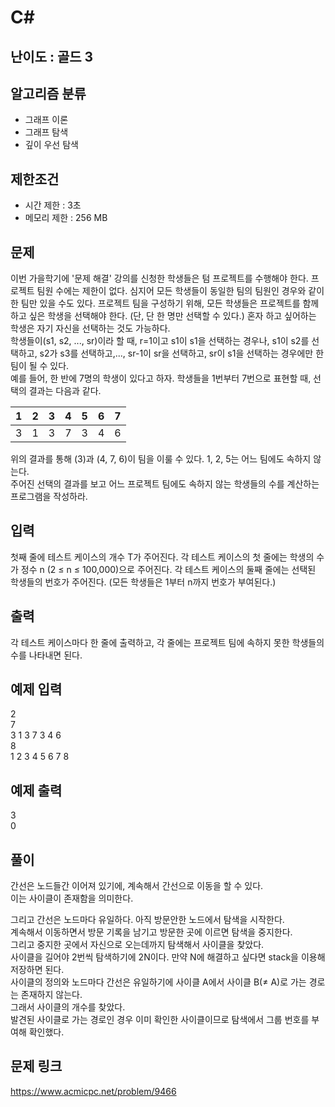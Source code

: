 # C#

## 난이도 : 골드 3

## 알고리즘 분류
  - 그래프 이론
  - 그래프 탐색
  - 깊이 우선 탐색

## 제한조건
  - 시간 제한 : 3초
  - 메모리 제한 : 256 MB

## 문제
이번 가을학기에 '문제 해결' 강의를 신청한 학생들은 텀 프로젝트를 수행해야 한다. 프로젝트 팀원 수에는 제한이 없다. 심지어 모든 학생들이 동일한 팀의 팀원인 경우와 같이 한 팀만 있을 수도 있다. 프로젝트 팀을 구성하기 위해, 모든 학생들은 프로젝트를 함께하고 싶은 학생을 선택해야 한다. (단, 단 한 명만 선택할 수 있다.) 혼자 하고 싶어하는 학생은 자기 자신을 선택하는 것도 가능하다.<br/>
학생들이(s1, s2, ..., sr)이라 할 때, r=1이고 s1이 s1을 선택하는 경우나, s1이 s2를 선택하고, s2가 s3를 선택하고,..., sr-1이 sr을 선택하고, sr이 s1을 선택하는 경우에만 한 팀이 될 수 있다.<br/>
예를 들어, 한 반에 7명의 학생이 있다고 하자. 학생들을 1번부터 7번으로 표현할 때, 선택의 결과는 다음과 같다.<br/>

|1|2|3|4|5|6|7|
|:---:|:---:|:---:|:---:|:---:|:---:|:---:|
|3|1|3|7|3|4|6|

위의 결과를 통해 (3)과 (4, 7, 6)이 팀을 이룰 수 있다. 1, 2, 5는 어느 팀에도 속하지 않는다.<br/>
주어진 선택의 결과를 보고 어느 프로젝트 팀에도 속하지 않는 학생들의 수를 계산하는 프로그램을 작성하라.<br/>


## 입력
첫째 줄에 테스트 케이스의 개수 T가 주어진다. 각 테스트 케이스의 첫 줄에는 학생의 수가 정수 n (2 ≤ n ≤ 100,000)으로 주어진다. 각 테스트 케이스의 둘째 줄에는 선택된 학생들의 번호가 주어진다. (모든 학생들은 1부터 n까지 번호가 부여된다.)<br/>


## 출력
각 테스트 케이스마다 한 줄에 출력하고, 각 줄에는 프로젝트 팀에 속하지 못한 학생들의 수를 나타내면 된다.<br/>


## 예제 입력
2<br/>
7<br/>
3 1 3 7 3 4 6<br/>
8<br/>
1 2 3 4 5 6 7 8<br/>

## 예제 출력
3<br/>
0<br/>


## 풀이
간선은 노드들간 이어져 있기에, 계속해서 간선으로 이동을 할 수 있다.<br/>
이는 사이클이 존재함을 의미한다.<br/>


그리고 간선은 노드마다 유일하다. 아직 방문안한 노드에서 탐색을 시작한다.<br/>
계속해서 이동하면서 방문 기록을 남기고 방문한 곳에 이르면 탐색을 중지한다.<br/>
그리고 중지한 곳에서 자신으로 오는데까지 탐색해서 사이클을 찾았다.<br/>
사이클을 길어야 2번씩 탐색하기에 2N이다. 만약 N에 해결하고 싶다면 stack을 이용해 저장하면 된다.<br/>
사이클의 정의와 노드마다 간선은 유일하기에 사이클 A에서 사이클 B(≠ A)로 가는 경로는 존재하지 않는다.<br/>
그래서 사이클의 개수를 찾았다.<br/>
발견된 사이클로 가는 경로인 경우 이미 확인한 사이클이므로 탐색에서 그룹 번호를 부여해 확인했다.<br/>


## 문제 링크
https://www.acmicpc.net/problem/9466